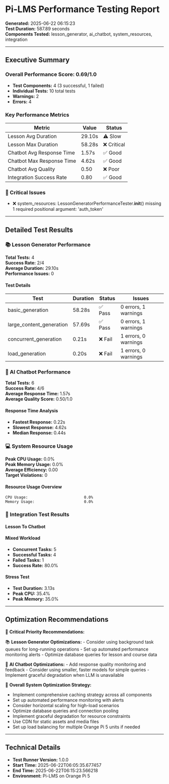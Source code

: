 # Pi-LMS Performance Testing Report

**Generated:** 2025-06-22 06:15:23  
**Test Duration:** 587.89 seconds  
**Components Tested:** lesson_generator, ai_chatbot, system_resources, integration

---

## Executive Summary


### Overall Performance Score: 0.69/1.0

- **Test Components:** 4 (3 successful, 1 failed)
- **Individual Tests:** 10 total tests
- **Warnings:** 2
- **Errors:** 4

### Key Performance Metrics

| Metric | Value | Status |
|--------|-------|--------|
| Lesson Avg Duration | 29.10s | ⚠️ Slow |
| Lesson Max Duration | 58.28s | ❌ Critical |
| Chatbot Avg Response Time | 1.57s | ✅ Good |
| Chatbot Max Response Time | 4.62s | ✅ Good |
| Chatbot Avg Quality | 0.50 | ❌ Poor |
| Integration Success Rate | 0.80 | ✅ Good |

### 🚨 Critical Issues

- ❌ system_resources: LessonGeneratorPerformanceTester.__init__() missing 1 required positional argument: 'auth_token'

---

## Detailed Test Results

### 📚 Lesson Generator Performance

**Total Tests:** 4  
**Success Rate:** 2/4  
**Average Duration:** 29.10s  
**Performance Issues:** 0  

#### Test Details

| Test | Duration | Status | Issues |
|------|----------|--------|---------|
| basic_generation | 58.28s | ✅ Pass | 0 errors, 1 warnings |
| large_content_generation | 57.69s | ✅ Pass | 0 errors, 1 warnings |
| concurrent_generation | 0.21s | ❌ Fail | 1 errors, 0 warnings |
| load_generation | 0.20s | ❌ Fail | 1 errors, 0 warnings |

### 🤖 AI Chatbot Performance

**Total Tests:** 6  
**Success Rate:** 4/6  
**Average Response Time:** 1.57s  
**Average Quality Score:** 0.50/1.0  

#### Response Time Analysis

- **Fastest Response:** 0.22s
- **Slowest Response:** 4.62s
- **Median Response:** 0.44s

### 💻 System Resource Usage

**Peak CPU Usage:** 0.0%  
**Peak Memory Usage:** 0.0%  
**Average Efficiency:** 0.00  
**Target Violations:** 0  

#### Resource Usage Overview

```
CPU Usage:                         0.0%
Memory Usage:                      0.0%
```

### 🔄 Integration Test Results

#### Lesson To Chatbot

#### Mixed Workload

- **Concurrent Tasks:** 5
- **Successful Tasks:** 4
- **Failed Tasks:** 1
- **Success Rate:** 80.0%

#### Stress Test

- **Test Duration:** 3.13s
- **Peak CPU:** 35.4%
- **Peak Memory:** 35.0%

---

## Optimization Recommendations

🚨 **Critical Priority Recommendations:**

📚 **Lesson Generator Optimizations:**
    - Consider using background task queues for long-running operations
    - Set up automated performance monitoring alerts
    - Optimize database queries for lesson and course data

🤖 **AI Chatbot Optimizations:**
    - Add response quality monitoring and feedback
    - Consider using smaller, faster models for simple queries
    - Implement graceful degradation when LLM is unavailable

🎯 **Overall System Optimization Strategy:**
  - Implement comprehensive caching strategy across all components
  - Set up automated performance monitoring with alerts
  - Consider horizontal scaling for high-load scenarios
  - Optimize database queries and connection pooling
  - Implement graceful degradation for resource constraints
  - Use CDN for static assets and media files
  - Set up load balancing for multiple Orange Pi 5 units if needed

---

## Technical Details

- **Test Runner Version:** 1.0.0
- **Start Time:** 2025-06-22T06:05:35.677457
- **End Time:** 2025-06-22T06:15:23.566218
- **Environment:** Pi-LMS on Orange Pi 5
